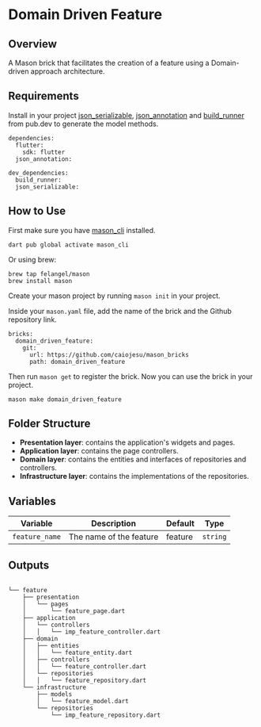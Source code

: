 # Domain Driven Feature

## Overview
A Mason brick that facilitates the creation of a feature using a Domain-driven approach architecture.


## Requirements
Install in your project [json_serializable](https://pub.dev/packages/json_serializable), [json_annotation](https://pub.dev/packages/json_annotation) and [build_runner](https://pub.dev/packages/build_runner) from pub.dev to generate the model methods.
```
dependencies:
  flutter:
    sdk: flutter
  json_annotation:
  
dev_dependencies:
  build_runner:
  json_serializable:
```
## How to Use
First make sure you have [mason_cli](https://pub.dev/packages/mason_cli) installed.
```
dart pub global activate mason_cli
```
Or using brew: 
```
brew tap felangel/mason
brew install mason
```

Create your mason project by running `mason init` in your project.

Inside your `mason.yaml` file, add the name of the brick and the Github repository link.

```
bricks:
  domain_driven_feature:
    git:
      url: https://github.com/caiojesu/mason_bricks
      path: domain_driven_feature

```
Then run `mason get` to register the brick. Now you can use the brick in your project.
```
mason make domain_driven_feature
```

## Folder Structure

- **Presentation layer**: contains the application's widgets and pages.
- **Application layer**: contains the page controllers.
- **Domain layer**: contains the entities and interfaces of repositories and controllers.
- **Infrastructure layer**: contains the implementations of the repositories.


 ## Variables 

| Variable       | Description             | Default | Type     |
| -------------- | ----------------------- | ------- | -------- |
| `feature_name` | The name of the feature | feature | `string` |

## Outputs
```

└── feature
    ├── presentation
    │   └── pages
	│       └── feature_page.dart
    ├── application
    │   └── controllers
    │   │   └── imp_feature_controller.dart
    ├── domain
    │   ├── entities
    │   │   └── feature_entity.dart
    │   ├── controllers
    │   │   └── feature_controller.dart
    │   └── repositories
    │   │   └── feature_repository.dart
    └── infrastructure
        ├── models
        │   └── feature_model.dart
        └── repositories
	        └── imp_feature_repository.dart


```